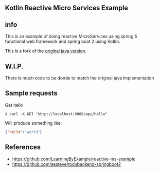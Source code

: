 ## Kotlin Reactive Micro Services Example

## info
This is an example of doing reactive MicroServices using spring 5 functional web framework and spring boot 2 using Kotlin.

This is a fork of the [original java version](https://github.com/LearningByExample/reactive-ms-example).

## W.I.P.
There is much code to be donde to match the original java implementation

## Sample requests

Get hello
```shell
$ curl -X GET "http://localhost:8080/api/hello"
```

Will produce something like:
```json
{"hello":"world"}
```

## References
- https://github.com/LearningByExample/reactive-ms-example
- https://github.com/aesteve/todobackend-springboot2